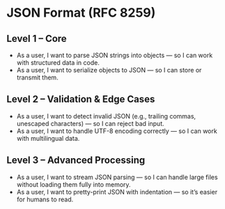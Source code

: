 # JSON Format (RFC 8259)

## Level 1 – Core
- As a user, I want to parse JSON strings into objects — so I can work with structured data in code.  
- As a user, I want to serialize objects to JSON — so I can store or transmit them.  

## Level 2 – Validation & Edge Cases
- As a user, I want to detect invalid JSON (e.g., trailing commas, unescaped characters) — so I can reject bad input.  
- As a user, I want to handle UTF-8 encoding correctly — so I can work with multilingual data.  

## Level 3 – Advanced Processing
- As a user, I want to stream JSON parsing — so I can handle large files without loading them fully into memory.  
- As a user, I want to pretty-print JSON with indentation — so it’s easier for humans to read.  
